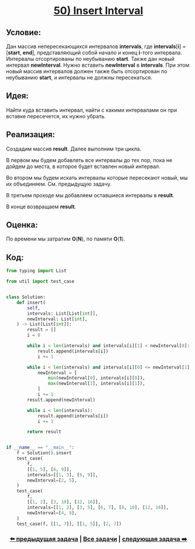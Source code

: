 <div align='center'>
<h1><a href='https://leetcode.com/problems/insert-interval/description/'><strong>50) Insert Interval</strong></a></h1>
</div>

## **Условие:**

Дан массив непересекающихся интервалов **intervals**, где **intervals**[**i**] = [**start**, **end**], представляющий собой начало и конец **i**-того интервала. Интервалы отсортированы по неубыванию **start**. Также дан новый интервал **newInterval**. Нужно вставить **newInterval** в **intervals**. При этом новый массив интервалов должен также быть отсортирован по неубыванию **start**, и интервалы не должны пересекаться.

## **Идея:**

Найти куда вставить интервал, найти с какими интервалами он при вставке пересечется, их нужно убрать.

## **Реализация:**

Создадим массив **result**. Далее выполним три цикла.

В первом мы будем добавлять все интервалы до тех пор, пока не дойдем до места, в которое будет вставлен новый интервал.

Во втором мы будем искать интервалы которые пересекают новый, мы их объединяем. См. предыдущую задачу.

В третьем проходе мы добавляем оставшиеся интервалы в **result**.

В конце возвращаем **result**.



## **Оценка:**

По времени мы затратим **O**(**N**), по памяти **O**(**1**).

## Код:
```python
from typing import List

from util import test_case


class Solution:
    def insert(
        self,
        intervals: List[List[int]],
        newInterval: List[int],
    ) -> List[List[int]]:
        result = []
        i = 0

        while i < len(intervals) and intervals[i][1] < newInterval[0]:
            result.append(intervals[i])
            i += 1

        while i < len(intervals) and intervals[i][0] <= newInterval[1]:
            newInterval = [
                min(newInterval[0], intervals[i][0]),
                max(newInterval[1], intervals[i][1]),
            ]
            i += 1
        result.append(newInterval)

        while i < len(intervals):
            result.append(intervals[i])
            i += 1

        return result


if __name__ == "__main__":
    f = Solution().insert
    test_case(
        f,
        [[1, 5], [6, 9]],
        intervals=[[1, 3], [6, 9]],
        newInterval=[2, 5],
    )
    test_case(
        f,
        [[1, 2], [3, 10], [12, 16]],
        intervals=[[1, 2], [3, 5], [6, 7], [8, 10], [12, 16]],
        newInterval=[4, 8],
    )
    test_case(f, [[1, 7]], [[1, 5]], [2, 7])

```

<div align='center'><h3><a href='https://github.com/TAskMAster339/PythonAlgorithms/tree/main/49.Merge%20Intervals'>⬅️ предыдущая задача</a>&nbsp;|&nbsp;<a href='https://github.com/TAskMAster339/PythonAlgorithms/tree/main/README.md'>Все задачи</a>&nbsp;|&nbsp;<a href='https://github.com/TAskMAster339/PythonAlgorithms/tree/main/51.Minimum%20Number%20of%20Arrows%20to%20Burst%20Balloons'>следующая задача ➡️</a></h3></div>